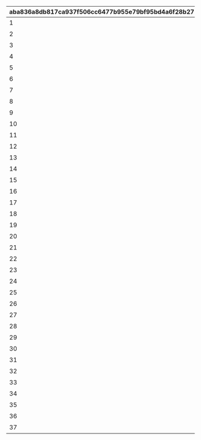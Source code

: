 |aba836a8db817ca937f506cc6477b955e79bf95bd4a6f28b271ec01c5de8f33f|0691b1713ba55dc09b0fceb5a324c73546e604901a8756a159b545bb30f6e916|c8b581cd532165490d48c119a17f88be8c4d91b04d699e635e624057fbaba8c3|0de5fe7b882faf550e4ca3c82403cd20a3a0da2782023c129ac3b570b671204b|49e1c455022e5ece3bb950af9e9b27d870ac1a262b741b05728aa8b4d06b29d5|
| --- | --- | --- | --- | --- |
|1|17|美食殿|2019-05-17 15:00:00||
|2|18|トゥインクルウィッシュ|2019-05-17 15:00:00||
|3|19|ラビリンス|2019-05-17 15:00:00||
|4|20|カルミナ|2019-05-17 15:00:00||
|5|21|リトルリリカル|2019-05-17 15:00:00||
|6|22|フォレスティエ|2019-05-17 15:00:00||
|7|23|悪魔偽王国軍\n（ディアボロス）|2019-05-17 15:00:00||
|8|24|王宮騎士団\n（NIGHTMARE）|2019-05-17 15:00:00||
|9|25|サレンディア救護院|2019-05-17 15:00:00||
|10|26|自警団（カォン）|2019-05-17 15:00:00||
|11|27|牧場\n（エリザベスパーク）|2019-05-17 15:00:00||
|12|28|メルクリウス財団|2019-05-17 15:00:00||
|13|29|トワイライトキャラバン|2019-05-17 15:00:00||
|14|30|ルーセント学院|2019-05-17 15:00:00||
|15|31|ヴァイスフリューゲル　ランドソル支部|2019-05-17 15:00:00||
|16|14|サマービーチの朝日|2019-06-30 12:00:00||
|17|15|サマービーチの夕日|2019-06-30 12:00:00||
|18|16|サマービーチの星空|2019-06-30 12:00:00||
|19|13|海中の背景|2019-08-08 18:00:00||
|20|37|？？？|2019-08-08 18:00:00||
|21|32|聖テレサ女学院\n（なかよし部）|2019-09-16 15:00:00||
|22|11|ハロウィンの昼|2019-10-02 12:00:00||
|23|12|ハロウィンの夜|2019-10-02 12:00:00||
|24|9|きのこと秋の渓谷|2019-10-15 12:00:00||
|25|10|きのこと小川|2019-10-15 12:00:00||
|26|33|ドラゴンズネスト|2019-11-15 15:00:00||
|27|7|クリスマスの昼|2019-12-11 12:00:00||
|28|8|クリスマスの夜|2019-12-11 12:00:00||
|29|6|初日の出|2019-12-30 15:00:00||
|30|36|ニュージェネレーションズ|2020-02-29 12:00:00||
|31|4|不思議の国のお城|2020-05-31 12:00:00||
|32|5|不思議の国の平原|2020-05-31 12:00:00||
|33|1|天の川|2020-06-30 12:00:00||
|34|2|願い竹の村の昼|2020-06-30 12:00:00||
|35|3|願い竹の村の夜|2020-06-30 12:00:00||
|36|34|レイジ・レギオン|2024-11-15 14:50:00||
|37|35|アルケス錬金堂|2025-05-03 19:00:00||